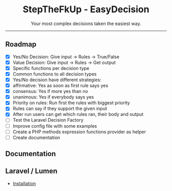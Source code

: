 <div align="center">
    <h1>StepTheFkUp - EasyDecision</h1>
    <p>Your most complex decisions taken the easiest way.</p>
</div>

---

## Roadmap

- [x] Yes/No Decision: Give input -> Rules -> True/False
- [x] Value Decision: Give input -> Rules -> Get output
- [x] Specific functions per decision type
- [x] Common functions to all decision types
- [x] Yes/No decision have different strategies:
- [x] affirmative: Yes as soon as first rule says yes
- [x] consensus: Yes if more yes than no
- [x] unanimous: Yes if everybody says yes
- [x] Priority on rules: Run first the rules with biggest priority
- [x] Rules can say if they support the given input
- [x] After run users can get which rules ran, their body and output
- [ ] Test the Laravel Decision Factory
- [ ] Improve config file with some examples
- [ ] Create a PHP methods expression functions provider as helper
- [ ] Create documentation

## Documentation

## Laravel / Lumen

- [Installation](docs/laravel_install.md)
